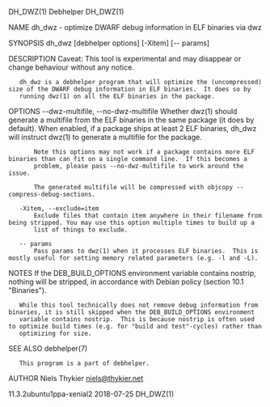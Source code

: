 DH_DWZ(1)                                                            Debhelper                                                           DH_DWZ(1)

NAME
       dh_dwz - optimize DWARF debug information in ELF binaries via dwz

SYNOPSIS
       dh_dwz [debhelper options] [-Xitem] [-- params]

DESCRIPTION
       Caveat: This tool is experimental and may disappear or change behaviour without any notice.

       dh_dwz is a debhelper program that will optimize the (uncompressed) size of the DWARF debug information in ELF binaries.  It does so by
       running dwz(1) on all the ELF binaries in the package.

OPTIONS
       --dwz-multifile, --no-dwz-multifile
           Whether dwz(1) should generate a multifile from the ELF binaries in the same package (it does by default).  When enabled, if a package
           ships at least 2 ELF binaries, dh_dwz will instruct dwz(1) to generate a multifile for the package.

           Note this options may not work if a package contains more ELF binaries than can fit on a single command line.  If this becomes a
           problem, please pass --no-dwz-multifile to work around the issue.

           The generated multifile will be compressed with objcopy --compress-debug-sections.

       -Xitem, --exclude=item
           Exclude files that contain item anywhere in their filename from being stripped. You may use this option multiple times to build up a
           list of things to exclude.

       -- params
           Pass params to dwz(1) when it processes ELF binaries.  This is mostly useful for setting memory related parameters (e.g. -l and -L).

NOTES
       If the DEB_BUILD_OPTIONS environment variable contains nostrip, nothing will be stripped, in accordance with Debian policy (section 10.1
       "Binaries").

       While this tool technically does not remove debug information from binaries, it is still skipped when the DEB_BUILD_OPTIONS environment
       variable contains nostrip.  This is because nostrip is often used to optimize build times (e.g. for "build and test"-cycles) rather than
       optimizing for size.

SEE ALSO
       debhelper(7)

       This program is a part of debhelper.

AUTHOR
       Niels Thykier <niels@thykier.net>

11.3.2ubuntu1ppa-xenial2                                            2018-07-25                                                           DH_DWZ(1)
